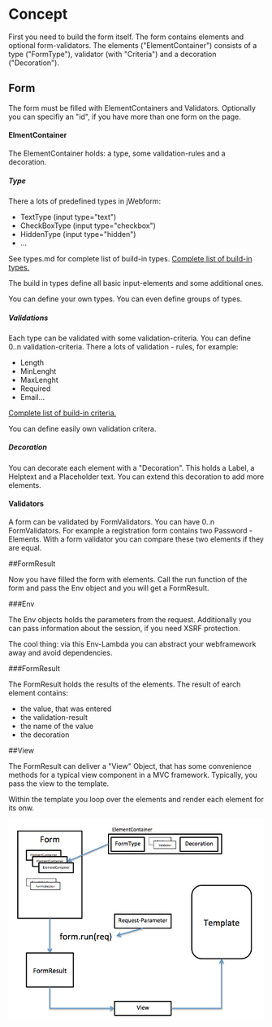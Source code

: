 # Concept

First you need to build the form itself. The form contains elements and optional form-validators.
The elements ("ElementContainer") consists of a type ("FormType"), validator (with "Criteria") 
and a decoration ("Decoration").

## Form

The form must be filled with ElementContainers and Validators.
Optionally you can specifiy an "id", if you have more than one form on the page.

#### ElmentContainer

The ElementContainer holds: a type, some validation-rules and a decoration.

##### Type

There a lots of predefined types in jWebform:
* TextType (input type="text")
* CheckBoxType (input type="checkbox") 
* HiddenType (input type="hidden")
* ...

See types.md for complete list of build-in types.
[Complete list of build-in types.](types.md)

The build in types define all basic input-elements and some additional ones.

You can define your own types. You can even define groups of types.

##### Validations

Each type can be validated with some validation-criteria. You can define 0..n validation-criteria.
There a lots of validation - rules, for example:

* Length
* MinLenght
* MaxLenght
* Required
* Email...

[Complete list of build-in criteria.](validators.md)

You can define easily own validation critera.

##### Decoration

You can decorate each element with a "Decoration". This holds a Label, a Helptext and a Placeholder text.
You can extend this decoration to add more elements.

#### Validators

A form can be validated by FormValidators. You can have 0..n FormValidators.
For example a registration form contains two Password - Elements. With a form validator 
you can compare these two elements if they are equal.

##FormResult

Now you have filled the form with elements. Call the run function of the form and pass 
the Env object and you will get a FormResult.

###Env

The Env objects holds the parameters from the request. Additionally you can pass information 
about the session, if you need XSRF protection.

The cool thing: via this Env-Lambda you can abstract your webframework away and avoid dependencies.

###FormResult

The FormResult holds the results of the elements. The result of earch element contains: 
* the value, that was entered
* the validation-result
* the name of the value
* the decoration 

##View

The FormResult can deliver a "View" Object, that has some convenience methods for a typical 
view component in a MVC framework. Typically, you pass the view to the template.

Within the template you loop over the elements and render each element for its onw.

![Overview](overview.png "Overview jFormchecker")

